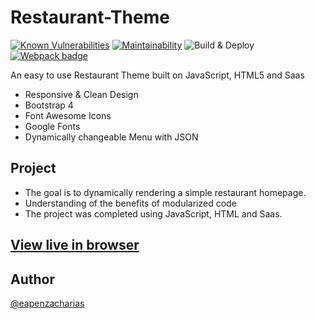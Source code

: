 # Restaurant-Theme

[![Known Vulnerabilities](https://snyk.io/test/github/eapenzacharias/Restaurant-Theme/badge.svg)](https://snyk.io/test/github/eapenzacharias/Restaurant-Theme)
[![Maintainability](https://api.codeclimate.com/v1/badges/de82ec194405f7059265/maintainability)](https://codeclimate.com/github/eapenzacharias/Restaurant-Theme/maintainability)
![Build & Deploy](https://github.com/eapenzacharias/Restaurant-Theme/workflows/Build%20&%20Deploy/badge.svg?branch=master)
[![Webpack badge](https://img.shields.io/badge/webpack-%5E4.41.6-blue.svg)](https://webpack.js.org/)


An easy to use Restaurant Theme built on JavaScript, HTML5 and Saas

* Responsive & Clean Design
* Bootstrap 4
* Font Awesome Icons
* Google Fonts
* Dynamically changeable Menu with JSON

## Project

* The goal is to dynamically rendering a simple restaurant homepage.
* Understanding of the benefits of modularized code
* The project was completed using JavaScript, HTML and Saas.

## [View live in browser](https://eapenzacharias.github.io/Restaurant-Theme)

## Author

 [@eapenzacharias](https://github.com/eapenzacharias)
